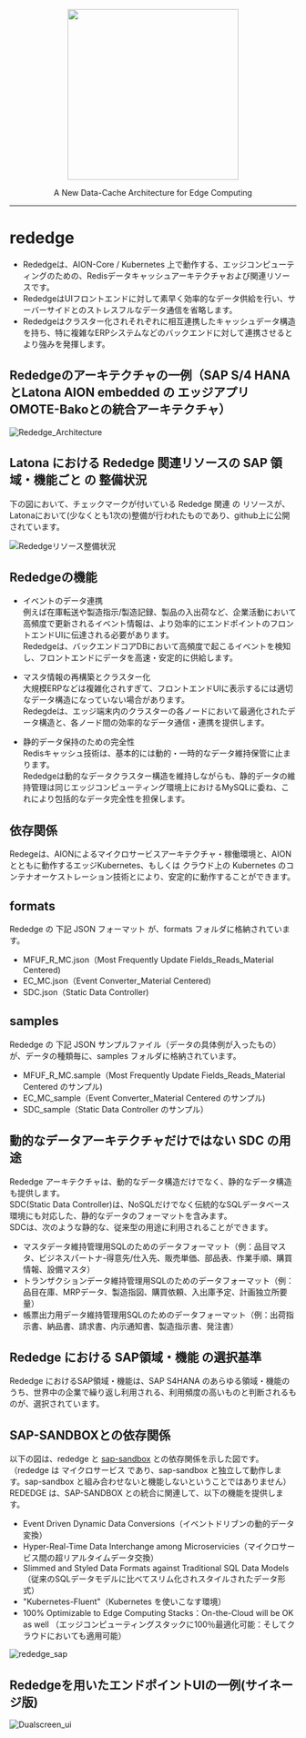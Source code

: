 <p align="center">
  <img src="https://user-images.githubusercontent.com/91356865/142156559-fd20d286-80ed-45e7-a915-661d72ad05e0.png" width="300">
</p>
<p align="center">
  A New Data-Cache Architecture for Edge Computing
</p>

***

# rededge   

* Rededgeは、AION-Core / Kubernetes 上で動作する、エッジコンピューティングのための、Redisデータキャッシュアーキテクチャおよび関連リソースです。  
* RededgeはUIフロントエンドに対して素早く効率的なデータ供給を行い、サーバーサイドとのストレスフルなデータ通信を省略します。  
* Rededgeはクラスター化されそれぞれに相互連携したキャッシュデータ構造を持ち、特に複雑なERPシステムなどのバックエンドに対して連携させるとより強みを発揮します。

## Rededgeのアーキテクチャの一例（SAP S/4 HANAとLatona AION embedded の エッジアプリOMOTE-Bakoとの統合アーキテクチャ）

![Rededge_Architecture](Documents/rededge_architecture.png)

## Latona における Rededge 関連リソースの SAP 領域・機能ごと の 整備状況
下の図において、チェックマークが付いている Rededge 関連 の リソースが、Latonaにおいて(少なくとも1次の)整備が行われたものであり、github上に公開されています。

![Rededgeリソース整備状況](Documents/rededge_sandbox_1212.png)


## Rededgeの機能

 * イベントのデータ連携       
  例えば在庫転送や製造指示/製造記録、製品の入出荷など、企業活動において高頻度で更新されるイベント情報は、より効率的にエンドポイントのフロントエンドUIに伝達される必要があります。  
  Rededgeは、バックエンドコアDBにおいて高頻度で起こるイベントを検知し、フロントエンドにデータを高速・安定的に供給します。    
  
 * マスタ情報の再構築とクラスター化    
  大規模ERPなどは複雑化されすぎて、フロントエンドUIに表示するには適切なデータ構造になっていない場合があります。  
  Redegdeは、エッジ端末内のクラスターの各ノードにおいて最適化されたデータ構造と、各ノード間の効率的なデータ通信・連携を提供します。  
   
 * 静的データ保持のための完全性  
  Redisキャッシュ技術は、基本的には動的・一時的なデータ維持保管に止まります。  
  Rededgeは動的なデータクラスター構造を維持しながらも、静的データの維持管理は同じエッジコンピューティング環境上におけるMySQLに委ね、これにより包括的なデータ完全性を担保します。
   
## 依存関係

Redegeは、AIONによるマイクロサービスアーキテクチャ・稼働環境と、AIONとともに動作するエッジKubernetes、もしくは クラウド上の Kubernetes のコンテナオーケストレーション技術とにより、安定的に動作することができます。   
  
## formats  

Rededge の 下記 JSON フォーマット が、formats フォルダに格納されています。

 * MFUF_R_MC.json（Most Frequently Update Fields_Reads_Material Centered) 
 * EC_MC.json（Event Converter_Material Centered) 
 * SDC.json（Static Data Controller)
 
## samples

Rededge の 下記 JSON サンプルファイル（データの具体例が入ったもの）が、データの種類毎に、samples フォルダに格納されています。  

* MFUF_R_MC.sample（Most Frequently Update Fields_Reads_Material Centered のサンプル)   
* EC_MC_sample（Event Converter_Material Centered のサンプル)  
* SDC_sample（Static Data Controller のサンプル）  

## 動的なデータアーキテクチャだけではない SDC の用途

Rededge アーキテクチャは、動的なデータ構造だけでなく、静的なデータ構造も提供します。  
SDC(Static Data Controller)は、NoSQLだけでなく伝統的なSQLデータベース環境にも対応した、静的なデータのフォーマットを含みます。  
SDCは、次のような静的な、従来型の用途に利用されることができます。  

* マスタデータ維持管理用SQLのためのデータフォーマット（例：品目マスタ、ビジネスパートナ-得意先/仕入先、販売単価、部品表、作業手順、購買情報、設備マスタ）  
* トランザクションデータ維持管理用SQLのためのデータフォーマット（例：品目在庫、MRPデータ、製造指図、購買依頼、入出庫予定、計画独立所要量）  
* 帳票出力用データ維持管理用SQLのためのデータフォーマット（例：出荷指示書、納品書、請求書、内示通知書、製造指示書、発注書）  

## Rededge における SAP領域・機能 の選択基準
Rededge におけるSAP領域・機能は、SAP S4HANA のあらゆる領域・機能のうち、世界中の企業で繰り返し利用される、利用頻度の高いものと判断されるものが、選択されています。  

## SAP-SANDBOXとの依存関係

以下の図は、rededge と [sap-sandbox](https://github.com/latonaio/sap-sandbox) との依存関係を示した図です。（rededge は マイクロサービス であり、sap-sandbox と独立して動作します。sap-sandbox と組み合わせないと機能しないということではありません）  
REDEDGE は、SAP-SANDBOX との統合に関連して、以下の機能を提供します。

* Event Driven Dynamic Data Conversions（イベントドリブンの動的データ変換）  
* Hyper-Real-Time Data Interchange among Microservicies（マイクロサービス間の超リアルタイムデータ交換）
* Slimmed and Styled Data Formats against Traditional SQL Data Models（従来のSQLデータモデルに比べてスリム化されスタイルされたデータ形式）
* "Kubernetes-Fluent"（Kubernetes を使いこなす環境）
* 100% Optimizable to Edge Computing Stacks：On-the-Cloud will be OK as well （エッジコンピューティングスタックに100％最適化可能：そしてクラウドにおいても適用可能）

![rededge_sap](Documents/rededge_sap.png)

## Rededgeを用いたエンドポイントUIの一例(サイネージ版)   
![Dualscreen_ui](Documents/signage_dual_screen.PNG)   
